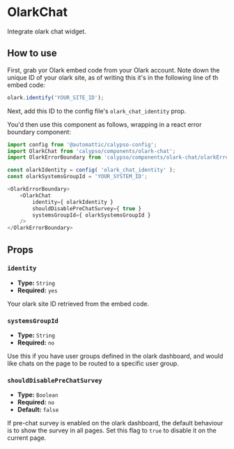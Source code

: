 # OlarkChat

Integrate olark chat widget.

## How to use

First, grab yor Olark embed code from your Olark account. Note down the unique ID of your olark site, as of writing this it's in the following line of th embed code:

```js
olark.identify('YOUR_SITE_ID');
```

Next, add this ID to the config file's `olark_chat_identity` prop. 

You'd then use this component as follows, wrapping in a react error boundary component:

```js
import config from '@automattic/calypso-config';
import OlarkChat from 'calypso/components/olark-chat';
import OlarkErrorBoundary from 'calypso/components/olark-chat/olarkErrorBoundary';

const olarkIdentity = config( 'olark_chat_identity' );
const olarkSystemsGroupId = 'YOUR_SYSTEM_ID';

<OlarkErrorBoundary>
    <OlarkChat
        identity={ olarkIdentity }
		shouldDisablePreChatSurvey={ true }
		systemsGroupId={ olarkSystemsGroupId }
	/>
</OlarkErrorBoundary>
```

## Props

### `identity`

- **Type:** `String`
- **Required:** `yes`

Your olark site ID retrieved from the embed code. 

### `systemsGroupId`

- **Type:** `String`
- **Required:** `no`

Use this if you have user groups defined in the olark dashboard, and would like chats on the page to be routed to a specific user group.

### `shouldDisablePreChatSurvey`

- **Type:** `Boolean`
- **Required:** `no`
- **Default:** `false`

If pre-chat survey is enabled on the olark dashboard, the default behaviour is to show the survey in all pages. Set this flag to `true` to disable it on the current page.
